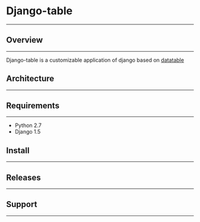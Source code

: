 # Django-table

_____________________________________________________________________

## Overview
_____________________________________________________________________
Django-table is a customizable application of django based on [datatable](http://datatables.net)

## Architecture
_____________________________________________________________________

## Requirements
_____________________________________________________________________
* Python 2.7
* Django 1.5

## Install
_____________________________________________________________________

## Releases
_____________________________________________________________________

## Support
_____________________________________________________________________
